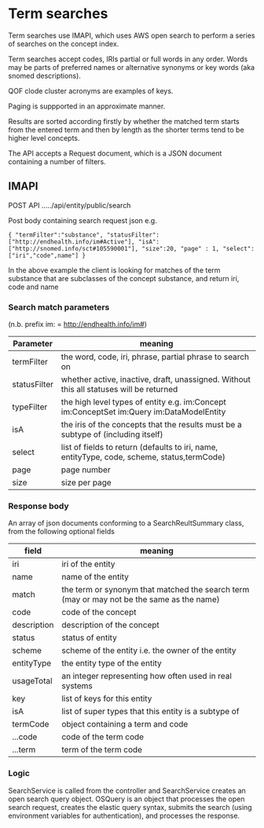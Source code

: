 # Term searches

Term searches use IMAPI, which uses AWS open search to perform a series of searches on the concept index.

Term searches accept codes, IRIs partial or full words in any order. Words may be parts of preferred names or
alternative synonyms or key words (aka snomed descriptions).

QOF clode cluster acronyms are examples of keys.

Paging is suppported in an approximate manner.

Results are sorted according firstly by whether the matched term starts from the entered term and then by length as the
shorter terms tend to be higher level concepts.

The API accepts a Request document, which is a JSON document containing a number of filters.

## IMAPI

POST API ...../api/entity/public/search

Post body containing search request json e.g.

`{
"termFilter":"substance",
"statusFilter":["http://endhealth.info/im#Active"],
"isA":["http://snomed.info/sct#105590001"],
"size":20,
"page" : 1,
"select":["iri","code",name"]
}`

In the above example the client is looking for matches of the term substance that are subclasses of the concept
substance, and return iri, code and name

### Search match parameters

(n.b. prefix im: = http://endhealth.info/im#)

 Parameter    | meaning                                                                                     |
--------------|---------------------------------------------------------------------------------------------| 
 termFilter   | the word, code, iri, phrase, partial phrase to search on                                    |
 statusFilter | whether active, inactive, draft, unassigned. Without this all statuses will be returned     |
 typeFilter   | the high level types of entity e.g. im:Concept im:ConceptSet im:Query im:DataModelEntity    |
 isA          | the iris of the concepts that the results must be a subtype of (including itself)           |
 select       | list of fields to return (defaults to iri, name, entityType, code, scheme, status,termCode) 
 page         | page number                                                                                 
 size         | size per page                                                                               

### Response body

An array of json documents conforming to a SearchReultSummary class, from the following optional fields

 field       | meaning                                                                                   |
-------------|-------------------------------------------------------------------------------------------|
 iri         | iri of the entity                                                                         
 name        | name of the entity                                                                        
 match       | the term or synonym that matched the search term (may or may not be the same as the name) 
 code        | code of the concept                                                                       
 description | description of the concept                                                                
 status      | status of entity                                                                          
 scheme      | scheme of the entity i.e. the owner of the entity                                         
 entityType  | the entity type of the entity                                                             
 usageTotal  | an integer representing how often used in real systems                                    
 key         | list of keys for this entity                                                              
 isA         | list of super types that this entity is a subtype of                                      
 termCode    | object containing a term and code                                                         
 ...code     | code of the term code                                                                     
 ...term     | term of the term code                                                                     

### Logic

SearchService is called from the controller and SearchService creates an open search query object.
OSQuery is an object that processes the open search request, creates the elastic query syntax, submits the search (using
environment variables for authentication),
and processes the response.
